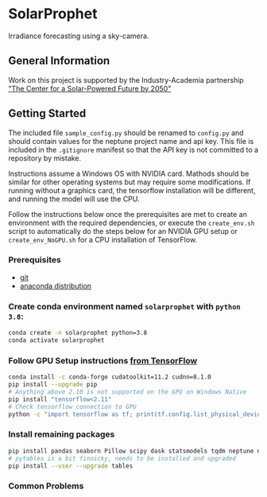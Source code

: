# SolarProphet

Irradiance forecasting using a sky-camera.  

## General Information

Work on this project is supported by the Industry-Academia partnership ["The Center for a Solar-Powered Future by 2050"](https://www.spf2050.org/)

## Getting Started

The included file `sample_config.py` should be renamed to `config.py` and should contain values for the neptune project name and api key. This file is included in the `.gitignore` manifest so that the API key is not committed to a repository by mistake.

Instructions assume a Windows OS with NVIDIA card. Mathods should be similar for other operating systems but may require some modifications. If running without a graphics card, the tensorflow installation will be different, and running the model will use the CPU.

Follow the instructions below once the prerequisites are met to create an environment with the required dependencies, or execute the `create_env.sh` script to automatically do the steps below for an NVIDIA GPU setup or `create_env_NoGPU.sh` for a CPU installation of TensorFlow.

### Prerequisites

* [git](https://git-scm.com/downloads)
* [anaconda distribution](https://www.anaconda.com/products/distribution)

### Create conda environment named `solarprophet` with `python 3.8`:

```bash
conda create -n solarprophet python=3.8
conda activate solarprophet
```

### Follow GPU Setup instructions [from TensorFlow](https://www.tensorflow.org/install/pip) 

```bash
conda install -c conda-forge cudatoolkit=11.2 cudnn=8.1.0
pip install --upgrade pip
# Anything above 2.10 is not supported on the GPU on Windows Native
pip install "tensorflow<2.11" 
# Check tensorflow connection to GPU
python -c "import tensorflow as tf; print(tf.config.list_physical_devices('GPU'))"
```

### Install remaining packages

```bash
pip install pandas seaborn Pillow scipy dask statsmodels tqdm neptune neptune-tensorflow-keras ipykernel joblib scikit-learn
# pytables is a bit finnicky, needs to be installed and upgraded
pip install --user --upgrade tables  
```

### Common Problems
